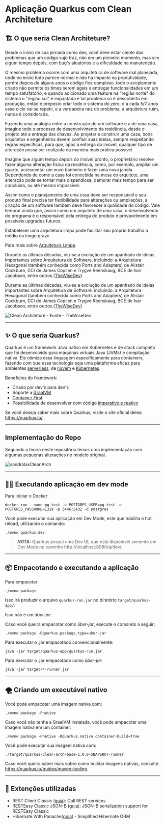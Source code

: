 # Aplicação Quarkus com Clean Architeture

## 🏗 O que seria Clean Architeture?

Desde o início de sua jornada como dev, você deve estar ciente dos problemas que um código sujo traz, não em um primeiro momento, mas sim algum tempo depois, com bug's aleatórios e a dificuldade na manutenção. 

O mesmo problema ocorre com uma arquitetura de software mal planejada, onde no início tudo parece normal e não ha impacto na produtividade, porém depois de alguns anos o código fica complexo, todo o acoplamento criado não permite os times serem ágeis e entregar funcionalidades em um tempo satisfatório, e quando adicionado uma feature na "região norte" do sistema o "região sul" é impactada e tal problema só é descoberto em produção, então é proposto criar todo o sistema do zero, e a cada 5/7 anos esse ciclo vai se repetir, e a verdadeira raiz do problema, a arquitetura ruim, nunca é considerada. 

Fazendo uma analogia entre a construção de um software e a de uma casa, imagine todo o processo de desenvolvimento da residência, desde o projeto até a entrega das chaves. Ao projetar e construir uma casa, bons arquitetos e engenheiros devem confluir suas ideias, sempre respeitando regras específicas, para que, após a entrega do imóvel, qualquer tipo de alteração possa ser realizada da maneira mais prática possível. 

Imagine que algum tempo depois do imóvel pronto, o proprietário resolve fazer alguma alteração física da residência, como, por exemplo, ampliar um quarto, acrescentar um novo banheiro e fazer uma nova janela. Dependendo de como a casa foi concebida na mesa do arquiteto, uma alteração pode se tornar mais dispendiosa, demorar mais tempo para ser concluída, ou até mesmo impossível. 

Assim como o planejamento de uma casa deve ser responsável e seu produto final precisa ter flexibilidade para alterações ou ampliações, a criação de um software também deve favorecer a qualidade do código. Vale lembrar ainda que, assim como um arquiteto de uma casa, o desenvolvedor do programa é o responsável pela entrega do produto e provavelmente em possíveis upgrades futuros.  

Estabelecer uma arquitetura limpa pode facilitar seu próprio trabalho a médio ou longo prazo.

Para mais sobre [Arquitetura Limpa](https://www.cedrotech.com/blog/arquitetura-limpa).

Durante as últimas décadas, viu-se a evolução de um apanhado de ideias importantes sobre Arquitetura de Software, incluindo: a Arquitetura Hexagonal (também conhecida como Ports and Adapters) de Alistair Cockburn, DCI de James Coplien e Trygve Reenskaug, BCE de Ivar Jacobson, entre outros.([TheWiseDev](https://thewisedev.com.br/))

Durante as últimas décadas, viu-se a evolução de um apanhado de ideias importantes sobre Arquitetura de Software, incluindo: a Arquitetura Hexagonal (também conhecida como Ports and Adapters) de Alistair Cockburn, DCI de James Coplien e Trygve Reenskaug, BCE de Ivar Jacobson, entre outros.([TheWiseDev](https://thewisedev.com.br/))

![Clean Architeture](https://thewisedev.com.br/1a851f5f4c6168cd8b072ca72b4d9fe4.svg) - Fonte - TheWiseDev

---

## ✨ O que seria Quarkus?

Quarkus é um framework Java nativo em Kubernetes e de stack completo que foi desenvolvido para máquinas virtuais Java (JVMs) e compilação nativa. Ele otimiza essa linguagem especificamente para containers, fazendo com que essa tecnologia seja uma plataforma eficaz para ambientes [serverless](https://www.redhat.com/pt-br/topics/cloud-native-apps/what-is-serverless), de [nuvem](https://www.redhat.com/pt-br/topics/cloud) e [Kubernetes](https://www.redhat.com/pt-br/topics/containers/what-is-kubernetes).

Benefícios do framework:
* Criado por dev's para dev's
* Soporte a [GraalVM](https://www.oracle.com/br/java/graalvm/what-is-graalvm/)
* [Container First](https://quarkus.io/container-first/)
* Possibilidade de desenvolver com código [imperativo e reativo](https://quarkus.io/continuum/)

Se você deseja saber mais sobre Quarkus, visite o site oficial deles: https://quarkus.io/ .

---

## Implementação do Repo

Seguindo a teoria neste repositório temos uma implementação com algumas pequenas alterações no modelo original.

![sandrolaxCleanArch](https://github.com/Sandrolaxx/solid-examples/assets/61207420/c01d859d-0f69-46e7-87bf-eabdf444012d)

---

## 👨‍💻 Executando aplicação em dev mode

Para iniciar o Docker:
```
docker run --name pg-test -e POSTGRES_USER=pg-test -e POSTGRES_PASSWORD=1329 -p 5446:5432 -d postgres
```

Você pode executar sua aplicação em Dev Mode, este que habilita o hot reload, utilizando o comando:
```shell script
./mvnw quarkus:dev
```

> **_NOTA:_**  Quarkus possui uma Dev UI, que está disponível somente em Dev Mode no caminho http://localhost:8080/q/dev/.

---

## 📦 Empacotando e executando a aplicação

Para empacotar:
```shell script
./mvnw package
```

Isso irá produzir o arquivo `quarkus-run.jar` no diretório `target/quarkus-app/`.

Isso não é um _über-jar_.

Caso você queira empacotar como  _über-jar_, execute o comando a seguir:
```shell script
./mvnw package -Dquarkus.package.type=uber-jar
```

Para executar o .jar empacotado convencionalmente:
```shell script 
java -jar target/quarkus-app/quarkus-run.jar
```

Para executar o .jar empacotado como _über-jar_:
```shell script 
java -jar target/*-runner.jar
```

---

## 🌪 Criando um executável nativo

Você pode empacotar uma imagem nativa com: 
```shell script
./mvnw package -Pnative
```

Caso você não tenha a GraalVM instalada, você pode empacotar uma imagem nativa em um container: 
```shell script
./mvnw package -Pnative -Dquarkus.native.container-build=true
```

Você pode executar sua imagem nativa com: 
```
./target/quarkus-clean-arch-base-1.0.0-SNAPSHOT-runner
```

Caso você queira saber mais sobre como buildar imagens nativas, consulte: https://quarkus.io/guides/maven-tooling.

---

## 🔌 Extenções utilizadas

- REST Client Classic ([guia](https://quarkus.io/guides/rest-client)): Call REST services
- RESTEasy Classic JSON-B ([guia](https://quarkus.io/guides/rest-json)): JSON-B serialization support for RESTEasy Classic
- Hibernate With Panache([guia](https://quarkus.io/guides/hibernate-reactive-panache)) - Simplified Hibernate ORM

